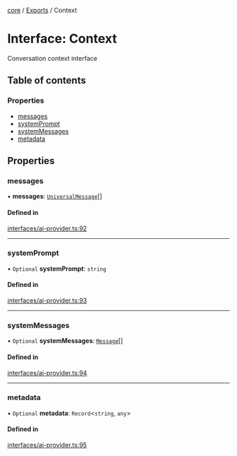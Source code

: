 <!-- 
 ⚠️  AUTO-GENERATED FILE - DO NOT EDIT MANUALLY
 This file is automatically generated by scripts/docs-generator.js
 To make changes, edit the source TypeScript files or update the generator script
-->

[core](../../) / [Exports](../modules) / Context

# Interface: Context

Conversation context interface

## Table of contents

### Properties

- [messages](Context#messages)
- [systemPrompt](Context#systemprompt)
- [systemMessages](Context#systemmessages)
- [metadata](Context#metadata)

## Properties

### messages

• **messages**: [`UniversalMessage`](../modules#universalmessage)[]

#### Defined in

[interfaces/ai-provider.ts:92](https://github.com/woojubb/robota/blob/5bd96a2904022733c7e702c034c771ccfd668a44/packages/core/src/interfaces/ai-provider.ts#L92)

___

### systemPrompt

• `Optional` **systemPrompt**: `string`

#### Defined in

[interfaces/ai-provider.ts:93](https://github.com/woojubb/robota/blob/5bd96a2904022733c7e702c034c771ccfd668a44/packages/core/src/interfaces/ai-provider.ts#L93)

___

### systemMessages

• `Optional` **systemMessages**: [`Message`](Message)[]

#### Defined in

[interfaces/ai-provider.ts:94](https://github.com/woojubb/robota/blob/5bd96a2904022733c7e702c034c771ccfd668a44/packages/core/src/interfaces/ai-provider.ts#L94)

___

### metadata

• `Optional` **metadata**: `Record`\<`string`, `any`\>

#### Defined in

[interfaces/ai-provider.ts:95](https://github.com/woojubb/robota/blob/5bd96a2904022733c7e702c034c771ccfd668a44/packages/core/src/interfaces/ai-provider.ts#L95)
